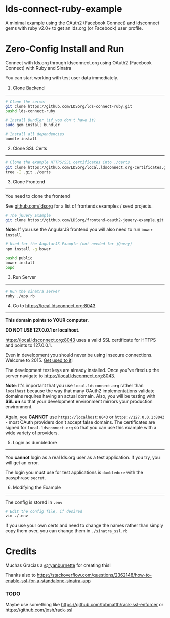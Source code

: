 lds-connect-ruby-example
===============

A minimal example using the OAuth2 (Facebook Connect) and ldsconnect gems with ruby v2.0+ to get an
lds.org (or Facebook) user profile.

Zero-Config Install and Run
================

Connect with lds.org through ldsconnect.org using OAuth2 (Facebook Connect) with Ruby and Sinatra

You can start working with test user data immediately.

1. Clone Backend
----------------

```bash
# Clone the server
git clone https://github.com/LDSorg/lds-connect-ruby.git
pushd lds-connect-ruby

# Install Bundler (if you don't have it)
sudo gem install bundler

# Install all dependencies
bundle install
```

2. Clone SSL Certs
------------------

```bash
# Clone the example HTTPS/SSL certificates into ./certs
git clone https://github.com/LDSorg/local.ldsconnect.org-certificates.git ./certs
tree -I .git ./certs
```

3. Clone Frontend
-----------------

You need to clone the frontend 

See [github.com/ldsorg](https://github.com/ldsorg?query=oauth2-) for a list of frontends examples / seed projects.

```bash
# The jQuery Example
git clone https://github.com/LDSorg/frontend-oauth2-jquery-example.git public
```

**Note**: If you use the AngularJS frontend you will also need to run `bower install`.

```bash
# Used for the AngularJS Example (not needed for jQuery)
npm install -g bower

pushd public
bower install
popd
```

3. Run Server
-------------

```bash
# Run the sinatra server
ruby ./app.rb
```

4. Go to <https://local.ldsconnect.org:8043>
----------

**This domain points to YOUR computer**.

**DO NOT USE 127.0.0.1 or localhost**.

<https://local.ldsconnect.org:8043> uses a valid SSL certificate for
HTTPS and points to 127.0.0.1.

Even in development you should never be using insecure connections.
Welcome to 2015. [Get used to it](https://letsencrypt.org)!

The development test keys are already installed. Once you've fired up the
server navigate to <https://local.ldsconnect.org:8043>.

**Note**:
It's important that you use `local.ldsconnect.org` rather than `localhost`
because the way that many OAuth2 implementations validate domains requires
having an actual domain. Also, you will be testing with **SSL on** so that
your development environment mirrors your production environment.

Again, you **CANNOT** use `https://localhost:8043` or `https://127.0.0.1:8043` -
most OAuth providers don't accept false domains.
The certificates are signed for `local.ldsconnect.org` so that you can use this example
with a wide variety of providers.


5. Login as dumbledore
-----------

You **cannot** login as a real lds.org user as a test application.
If you try, you will get an error.

The login you must use for test applications is `dumbledore` with the passphrase `secret`.

6. Modifying the Example
-----------------

The config is stored in `.env`

```bash
# Edit the config file, if desired
vim ./.env
```

If you use your own certs and need to change the names rather than simply copy them over,
you can change them in `./sinatra_ssl.rb`


Credits
======

Muchas Gracias a [@ryanburnette](https://twitter.com/ryanburnette) for creating this!

Thanks also to <https://stackoverflow.com/questions/2362148/how-to-enable-ssl-for-a-standalone-sinatra-app>

### TODO

Maybe use something like https://github.com/tobmatth/rack-ssl-enforcer or https://github.com/josh/rack-ssl

